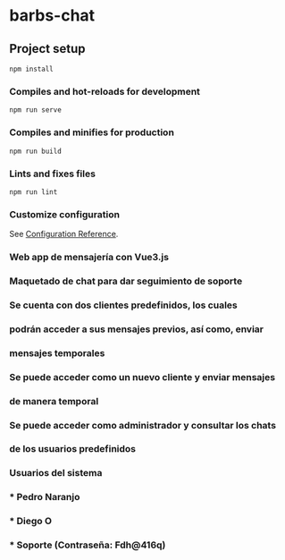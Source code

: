 # barbs-chat

## Project setup
```
npm install
```

### Compiles and hot-reloads for development
```
npm run serve
```

### Compiles and minifies for production
```
npm run build
```

### Lints and fixes files
```
npm run lint
```

### Customize configuration
See [Configuration Reference](https://cli.vuejs.org/config/).

### Web app de mensajería con Vue3.js
### Maquetado de chat para dar seguimiento de soporte
### Se cuenta con dos clientes predefinidos, los cuales 
### podrán acceder a sus mensajes previos, así como, enviar
### mensajes temporales
### Se puede acceder como un nuevo cliente y enviar mensajes
### de manera temporal
### Se puede acceder como administrador y consultar los chats
### de los usuarios predefinidos 
### Usuarios del sistema
### * Pedro Naranjo
### * Diego O
### * Soporte (Contraseña: Fdh@416q)